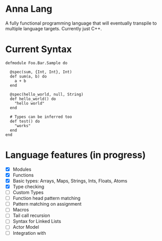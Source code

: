# Anna Lang

A fully functional programming language that will eventually transpile
to multiple language targets. Currently just C++.

# Current Syntax

```
defmodule Foo.Bar.Sample do

  @spec(sum, {Int, Int}, Int)
  def sum(a, b) do
    a + b
  end

  @spec(hello_world, null, String)
  def hello_world() do
    "hello world"
  end
  
  # Types can be inferred too
  def test() do
  	"works"
  end
end
```

# Language features (in progress)

- [x] Modules
- [x] Functions
- [x] Basic types: Arrays, Maps, Strings, Ints, Floats, Atoms
- [x] Type checking
- [ ] Custom Types
- [ ] Function head pattern matching
- [ ] Pattern matching on assignment
- [ ] Macros
- [ ] Tail call recursion
- [ ] Syntax for Linked Lists 
- [ ] Actor Model
- [ ] Integration with 